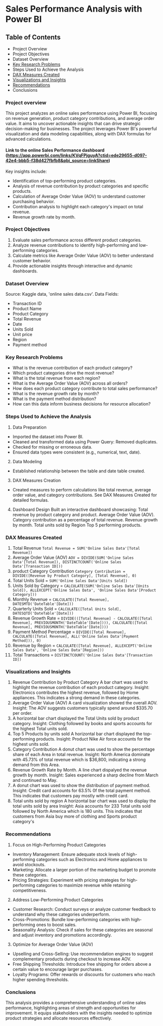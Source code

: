 # Sales Performance Analysis with Power BI

## Table of Contents
- Project Overview
- Project Objectives
- Dataset Overview
- [Key Research Problems](#key-research-problems)
- Steps Used to Achieve the Analysis
- [DAX Measures Created](#dax-measures-created)
- [Visualizations and Insights](#visualizations-and-insights)
- [Recommendations](#recommendations)
- Conclusions

### Project overview
This project analyzes an online sales performance using Power BI, focusing on revenue generation, product category contributions, and average order value. It aims to uncover actionable insights that can drive strategic decision-making for businesses. The project leverages Power BI's powerful visualization and data modeling capabilities, along with DAX formulas for advanced calculations.


#### Link to the online Sales Performance dashboard (https://app.powerbi.com/links/KVqFPjguyA?ctid=ede29655-d097-42e4-bbb5-f38d427fbfb8&pbi_source=linkShare)

Key insights include:

- Identification of top-performing product categories.
- Analysis of revenue contribution by product categories and specific products.
- Calculation of Average Order Value (AOV) to understand customer purchasing behavior.
- Contribution analysis to highlight each category's impact on total revenue.
- Revenue growth rate by month.
### Project Objectives
1. Evaluate sales performance across different product categories.
2. Analyze revenue contributions to identify high-performing and low-performing categories.
3. Calculate metrics like Average Order Value (AOV) to better understand customer behavior.
4. Provide actionable insights through interactive and dynamic dashboards.

### Dataset Overview
Source: Kaggle data, 'online sales data.csv'.
Data Fields:
- Transaction ID
- Product Name
- Product Category
- Total Revenue
- Date
- Units Sold
- Unit price
- Region
- Payment method

### Key Research Problems
- What is the revenue contribution of each product category?
- Which product categories drive the most revenue?
- What is the total revenue from each region?
- What is the Average Order Value (AOV) across all orders?
- How does each product category contribute to total sales performance?
- What is the revenue growth rate by month?
- What is the payment method distribution?
- How can this data inform business decisions for resource allocation?

### Steps Used to Achieve the Analysis
1. Data Preparation
- Imported the dataset into Power BI.
- Cleaned and transformed data using Power Query:
Removed duplicates.
- Checked for missing or erroneous data.
- Ensured data types were consistent (e.g., numerical, text, date).
2. Data Modeling
- Established relationship between the table and date table created.
3. DAX Measures Creation
- Created measures to perform calculations like total revenue, average order value, and category contributions. See DAX Measures Created for detailed formulas.
4. Dashboard Design
Built an interactive dashboard showcasing:
Total revenue by product category and product.
Average Order Value (AOV).
Category contribution as a percentage of total revenue.
Revenue growth by month.
Total units sold by Region
Top 5 performing products.
  
### DAX Measures Created
1. Total Revenue
`Total Revenue = SUM('Online Sales Data'[Total Revenue])`
3. Average Order Value (AOV)
`AOV = DIVIDE(SUM('Online Sales Data'[Total Revenue]), DISTINCTCOUNT('Online Sales Data'[Transaction ID]))`
4. product Category Contribution
`Category Contribution = DIVIDE([Revenue by Product Category], [Total Revenue], 0)`
5. Total Units Sold = `SUM('Online Sales Data'[Units Sold])`
6. Units Sold by Category = `CALCULATE(SUM('Online Sales Data'[Units Sold]), ALLEXCEPT('Online Sales Data', 'Online Sales Data'[Product Category]))`
7. Monthly Revenue = `CALCULATE([Total Revenue], DATESMTD('DateTable'[Date]))`
8. Quarterly Units Sold = `CALCULATE([Total Units Sold], DATESQTD('DateTable'[Date]))`
9. Revenue Growth Rate = `DIVIDE(([Total Revenue] - CALCULATE([Total Revenue], PREVIOUSMONTH('DateTable'[Date]))), CALCULATE([Total Revenue], PREVIOUSMONTH('DateTable'[Date])))`
10. Payment Method Percentage = `DIVIDE([Total Revenue], CALCULATE([Total Revenue], ALL('Online Sales Data'[Payment Method])), 0)`
11. Revenue by Region = `CALCULATE([Total Revenue], ALLEXCEPT('Online Sales Data', 'Online Sales Data'[Region]))`
12. Total Transactions = `DISTINCTCOUNT('Online Sales Data'[Transaction ID])`

### Visualizations and Insights
1. Revenue Contribution by Product Category
A bar chart was used to highlight the revenue contribution of each product category.
Insight: Electronics contributes the highest revenue, followed by Home appliances. This indicates a strong demand in these categories.
2. Average Order Value (AOV)
A card visualization showed the overall AOV.
Insight: The AOV suggests customers typically spend around $335.70 per order.
3. A horizontal bar chart displayed the Total Units sold by product category.
Insight: Clothing followed by books and sports accounts for the highest Total units sold.
4. Top 5 Products by units sold
A horizontal bar chart displayed the top-performing products.
Insight: Product Nike Air force accounts for the highest units sold.
5. Category Contribution
A donut chart was used to show the percentage share of each Area in total revenue.
Insight: North America dominate with 45.73% of total revenue which is $36,800, indicating a strong demand from this Area.
6. Revenue Growth Rate by Month.
A line chart dispalyed the revenue growth by month.
Insight: Sales experienced a sharp decline from March and continued to May.
7. A donut chart was used to show the distribution of payment method.
Insight: Credit card accounts for 63.5% 0f the total payment method. This indicates that customers pay mostly with credit card.
8. Total units sold by region
A horizontal bar chart was used to display the total units sold by area
Insight: Asia accounts for 233 Total units sold followed by North America which is 180 units.
This indicates that customers from Asia buy more of clothing and Sports product category's

### Recommendations
1. Focus on High-Performing Product Categories
- Inventory Management: Ensure adequate stock levels of high-performing categories such as Electronics and Home appliances to avoid stockouts.
- Marketing: Allocate a larger portion of the marketing budget to promote these categories.
- Pricing Strategies: Experiment with pricing strategies for high-performing categories to maximize revenue while retaining competitiveness.
2. Address Low-Performing Product Categories
- Customer Research: Conduct surveys or analyze customer feedback to understand why these categories underperform.
- Cross-Promotions: Bundle low-performing categories with high-performing ones to boost sales.
- Seasonality Analysis: Check if sales for these categories are seasonal and adjust inventory and promotions accordingly.
3. Optimize for Average Order Value (AOV)
- Upselling and Cross-Selling: Use recommendation engines to suggest complementary products during checkout to increase AOV.
- Free Shipping Thresholds: Introduce free shipping for orders above a certain value to encourage larger purchases.
- Loyalty Programs: Offer rewards or discounts for customers who reach higher spending thresholds.

### Conclusions
This analysis provides a comprehensive understanding of online sales performance, highlighting areas of strength and opportunities for improvement. 
It equips stakeholders with the insights needed to optimize product strategies and allocate resources effectively.




